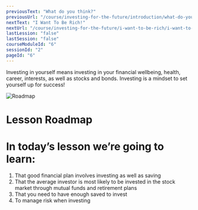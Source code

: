 ```yaml
---
previousText: "What do you think?"
previousUrl: "/course/investing-for-the-future/introduction/what-do-you-think"
nextText: "I Want To Be Rich!"
nextUrl: "/course/investing-for-the-future/i-want-to-be-rich/i-want-to-be-rich"
lastLession: "false"
lastSession: "false"
courseModuleId: "6"
sessionId: "2"
pageId: "6"
---
```



<sparkle-character-intro position="right" character="yuna">
Investing in yourself means investing in your financial wellbeing, health, career,  interests, as well as stocks and bonds. Investing is a mindset to set yourself up for success!</sparkle-character-intro>

![Roadmap](/assets/img/roadmap.png)
# Lesson Roadmap 
# In today’s lesson we’re going to learn: 

1. That good financial plan involves investing as well as saving 
2. That the average investor is most likely to be invested in the stock market through mutual funds and retirement plans
3. That you need to have enough saved to invest 
4. To manage risk when investing


